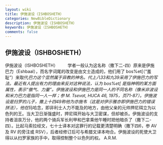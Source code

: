 ```yaml
---
layout: wiki
title: 伊施波设（ISHBOSHETH）
categories: NewBibleDictionary
description: 伊施波设（ISHBOSHETH）
keywords: 伊施波设（ISHBOSHETH）
comments: false
---
```


## 伊施波设（ISHBOSHETH）



伊施波设（ISHBOSHETH）
　　学者一般认为这名称（撒下二-四）原来是伊施巴力（Eshbaal），而名字词尾的改变是由文士造成的，他们用了 bos%et[（“羞耻”）来取代*巴力这个显然属于异教的神名。代上八33和九39采用了伊施巴力的写法。最近有人提出有力的理由来反对这种说法，认为 bos%et[ 是指神明的某方面属性，表示“傲气、力量”。伊施波设和伊施巴力是同一人的不同名称（像米非波设和米力巴力是指同一人一样；参 M. Tsevat, HUCA 46, 1975，页71-87）。伊施波设是扫罗的儿子，撒上十四49称他为亦施韦（这是对伊示雅亦即伊施巴力的错误拼法），他在*玛哈念，即非利士人力不能及的地方，由他父亲的元帅押尼珥立为以色列的王。当大卫日渐强盛时，押尼珥开始与大卫密谋，但却被杀。伊施波设的支持者沮丧万分，他的两个骑兵军长利甲和巴拿乘他午睡时把他暗杀了（撒下二-四）。比起马索拉经文，七十士译本对这罪行的记载更清楚明确（撒下四6，参 AV 及 RV 的旁注或 RSV），后者经修订后可与希腊文译本吻合。伊施波设的死使大卫得以从扫罗家族的手中，取得控制整个以色列的权。
A.R.M.





